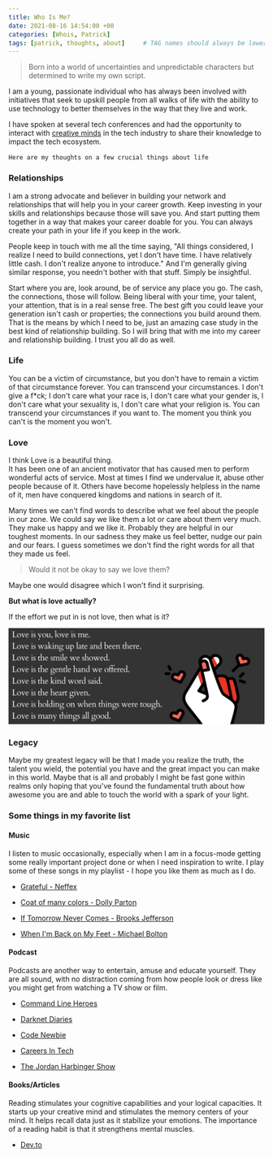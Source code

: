 ```yaml
---
title: Who Is Me?
date: 2021-08-16 14:54:00 +00
categories: [Whois, Patrick]
tags: [patrick, thoughts, about]     # TAG names should always be lowercase
---
```


> Born into a world of uncertainties and
> unpredictable characters but determined
> to write my own script.

I am a young, passionate individual who has always been involved with initiatives that seek to upskill people from all walks of life with the ability to use technology to better themselves in the way that they live and work.

I have spoken at several tech conferences and had the opportunity to interact with [creative minds](https://youtube.com/channel/UCsAjtT-RYQRtMngsTGLxS2Q) in the tech industry to share their knowledge to impact the tech ecosystem.

    Here are my thoughts on a few crucial things about life 

### Relationships

I am a strong advocate and believer in building your network and relationships that will help you in your career growth.
Keep investing in your skills and relationships because those will save you. And start putting them together in a way that makes your career doable for you. You can always create your path in your life if you keep in the work.

People keep in touch with me all the time saying, "All things considered, I realize I need to build connections, yet I don't have time. I have relatively little cash. I don't realize anyone to introduce." And I'm generally giving similar response, you needn't bother with that stuff. Simply be insightful.

Start where you are, look around, be of service any place you go. The cash, the connections, those will follow. Being liberal with your time, your talent, your attention, that is in a real sense free. The best gift you could leave your generation isn't cash or properties; the connections you build around them. That is the means by which I need to be, just an amazing case study in the best kind of relationship building. So I will bring that with me into my career and relationship building. I trust you all do as well.

### Life

You can be a victim of circumstance, but you don't have to remain a victim of that circumstance forever. You can transcend your circumstances. I don't give a f*ck; I don't care what your race is, I don't care what your gender is, I don't care what your sexuality is, I don't care what your religion is. You can transcend your circumstances if you want to. The moment you think you can't is the moment you won't.

### Love

I think Love is a beautiful thing.  
It has been one of an ancient motivator that has caused men to perform wonderful acts of service.
Most at times I find we undervalue it, abuse other people because of it. Others have become hopelessly helpless in the name of it, men have conquered kingdoms and nations in search of it.  

Many times we can't find words to describe what we feel about the people in our zone.
We could say we like them a lot or care about them very much.
They make us happy and we like it.
Probably they are helpful in our toughest moments.
In our sadness they make us feel better,
nudge our pain and our fears.
I guess sometimes we don't find the right words for all that they made us feel.

> Would it not be okay to say we love them?

Maybe one would disagree which I won't find it surprising.

**But what is love actually?**

If the effort we put in is not love, then what is it?

![love](/assets/img/love-is-many.jpg)

### Legacy

Maybe my greatest legacy will be that I made you realize the truth, the talent you wield, the potential you have and the great impact you can make in this world. Maybe that is all and probably I might be fast gone within realms only hoping that you've found the fundamental truth about how awesome you are and able to touch the world with a spark of your light.

### Some things in my favorite list

#### Music

I listen to music occasionally, especially when I am in a focus-mode getting some really important project done or when I need inspiration to write. I play some of these songs in my playlist - I hope you like them as much as I do.

* [Grateful - Neffex](https://open.spotify.com/track/1e6aAbWR0MXCNcr4yQovNr?si=20LZbb5jRCGPYELG1cnK8Q)

* [Coat of many colors - Dolly Parton](https://open.spotify.com/track/7lFtHGmNCcD1FzQIfEJaSg?si=qXC0omM8Q6u3BrT1Eq7RlA)

* [If Tomorrow Never Comes - Brooks Jefferson](https://open.spotify.com/track/4H5lFCS4PCTcuZsx0TfZrC?si=U700ei2CQAqRX80E8qoDig)

* [When I'm Back on My Feet - Michael Bolton](https://open.spotify.com/track/47SOobTLWvyZpUfpmuUARJ?si=th1KLEpjR1uoQkU4fGS8bQ)

#### Podcast

Podcasts are another way to entertain, amuse and educate yourself. They are all sound, with no distraction coming from how people look or dress like you might get from watching a TV show or film.

* [Command Line Heroes](https://www.redhat.com/en/command-line-heroes)

* [Darknet Diaries](https://darknetdiaries.com)

* [Code Newbie](https://www.codenewbie.org/podcast)

* [Careers In Tech](https://anchor.fm/careers-in-tech)

* [The Jordan Harbinger Show](https://www.podcastone.com/the-jordan-harbinger-show)


#### Books/Articles

Reading stimulates your cognitive capabilities and your logical capacities. It starts up your creative mind and stimulates the memory centers of your mind. It helps recall data just as it stabilize your emotions. The importance of a reading habit is that it strengthens mental muscles.

* [Dev.to](https://dev.to)